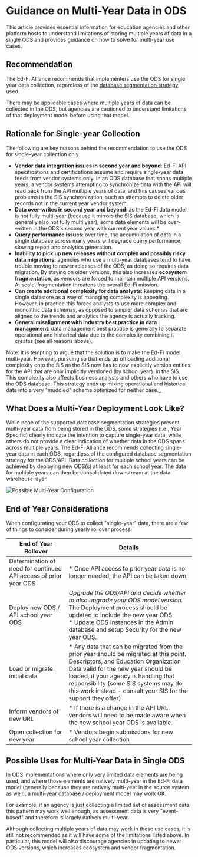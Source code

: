 # Guidance on Multi-Year Data in ODS

This article provides essential information for education agencies and other
platform hosts to understand limitations of storing multiple years of data in a
single ODS and provides guidance on how to solve for multi-year use cases.

## Recommendation

The Ed-Fi Alliance recommends that implementers use the ODS for single year data
collection, regardless of the [database segmentation
strategy](../platform-dev-guide/extensibility-customization/readme.md) used.

There may be applicable cases where multiple years of data can be collected in
the ODS, but agencies are cautioned to understand limitations of that deployment
model before using that model.

## Rationale for Single-year Collection

The following are key reasons behind the recommendation to use the ODS for
single-year collection only.

* **Vendor data integration issues in second year and beyond**: Ed-Fi API
    specifications and certifications assume and require single-year data feeds
    from vendor systems only. In an ODS database that spans multiple years, a
    vendor systems attempting to synchronize data with the API will read back
    from the API multiple years of data, and this causes various problems in the
    SIS synchronization, such as attempts to delete older records not in the
    current year vendor system.
* **Data over-writes in second year and beyond**: as the Ed-Fi data model is
    not fully multi-year (because it mirrors the SIS database, which is
    generally also not fully multi year), some data elements will be
    over-written in the ODS's second year with current year values.\*
* **Query performance issues**: over time, the accumulation of data in a
    single database across many years will degrade query performance, slowing
    report and analytics generation.
* **Inability to pick up new releases without complex and possibly risky data
    migrations:** agencies who use a multi-year databases tend to have trouble
    moving to newer releases of the ODS, as doing so requires data migration. By
    staying on older versions, this also increases **ecosystem fragmentation**,
    as vendors are forced to maintain multiple API versions. At scale,
    fragmentation threatens the overall Ed-Fi mission.
* **Can create additional complexity for data analysts**: keeping data in a
    single datastore as a way of managing complexity is appealing. However, in
    practice this forces analysts to use more complex and monolithic data
    schemas, as opposed to simpler data schemas that are aligned to the trends
    and analytics the agency is actually tracking.
* **General misalignment with industry best practice in data management**:
    data management best practice is generally to separate operational and
    historical data due to the complexity combining it creates (see all reasons
    above).

Note: it is tempting to argue that the solution is to make the Ed-Fi model
multi-year. However, pursuing so that ends up offloading additional complexity
onto the SIS as the SIS now has to now explicitly version entities for the API
that are only implicitly versioned (by school year)  in the SIS. This complexity
also affects business analysts and others who have to use the ODS database. This
strategy ends up mixing operational and historical data into a very "muddled"
schema optimized for neither case._

## What Does a Multi-Year Deployment Look Like?

While none of the supported database segmentation strategies prevent multi-year
data from being stored in the ODS, some strategies (i.e., Year Specific) clearly
indicate the intention to capture single-year data, while others do not provide
a clear indication of whether data in the ODS spans across multiple years. The
Ed-Fi Alliance recommends collecting single-year data in each ODS, regardless of
the configured database segmentation strategy for the ODS/API. Data collection
for multiple school years can be achieved by deploying new ODS(s) at least for
each school year. The data for multiple years can then be consolidated
downstream at the data warehouse layer.

![Possible Multi-Year Configuration](/img/reference/ods-api/multi-year-configurations.jpg)

## End of Year Considerations

When configurating your ODS to collect "single-year" data, there are a few of
things to consider during yearly rollover process:

| End of Year Rollover | Details |
| --- | --- |
| Determination of need for continued API access of prior year ODS | *   Once API access to prior year data is no longer needed, the API can be taken down. |
| Deploy new ODS / API school year ODS | _Upgrade the ODS/API and decide whether to also upgrade your ODS model version. <br/>_   The Deployment process should be updated to include the new year ODS.<br/>*   Update ODS Instances in the Admin database and setup Security for the new year ODS. |
| Load or migrate initial data | *   Any data that can be migrated from the prior year should be migrated at this point. Descriptors, and Education Organization Data valid for the new year should be loaded, if your agency is handling that responsibility (some SIS systems may do this work instead - consult your SIS for the support they offer) |
| Inform vendors of new URL | *   If there is a change in the API URL, vendors will need to be made aware when the new school year ODS is available. |
| Open collection for new year | *   Vendors begin submissions for new school year collection |

## Possible Uses for Multi-Year Data in Single ODS

In ODS implementations where only very limited data elements are being used, and
where those elements are natively multi-year in the Ed-Fi data model (generally
because they are natively multi-year in the source system as well), a multi-year
database / deployment model may work OK.

For example, if an agency is just collecting a limited set of assessment data,
this pattern may work well enough, as assessment data is very "event-based" and
therefore is largely natively multi-year.

Although collecting multiple years of data may work in these use cases, it is
still not recommended as it will have some of the limitations listed above. In
particular, this model will also discourage agencies in updating to newer ODS
versions, which increases ecosystem and vendor fragmentation.
